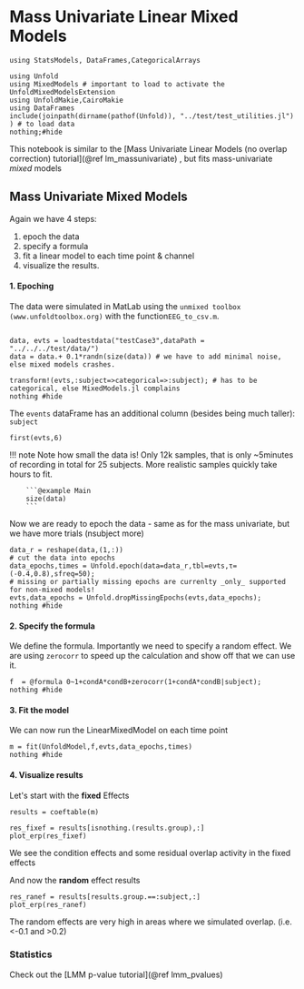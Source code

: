 # Mass Univariate Linear Mixed Models

```@example Main
using StatsModels, DataFrames,CategoricalArrays

using Unfold
using MixedModels # important to load to activate the UnfoldMixedModelsExtension
using UnfoldMakie,CairoMakie
using DataFrames
include(joinpath(dirname(pathof(Unfold)), "../test/test_utilities.jl") ) # to load data
nothing;#hide
```


This notebook is similar to the [Mass Univariate Linear Models (no overlap correction) tutorial](@ref lm_massunivariate) , but fits mass-univariate *mixed* models 



## Mass Univariate **Mixed** Models
Again we have 4 steps:
1. epoch the data
2. specify a formula 
3. fit a linear model to each time point & channel
4. visualize the results.


#### 1. Epoching
The data were simulated in MatLab using the `unmixed toolbox (www.unfoldtoolbox.org)` with the function`EEG_to_csv.m`.
```@example Main

data, evts = loadtestdata("testCase3",dataPath = "../../../test/data/")
data = data.+ 0.1*randn(size(data)) # we have to add minimal noise, else mixed models crashes.

transform!(evts,:subject=>categorical=>:subject); # has to be categorical, else MixedModels.jl complains
nothing #hide
```

The `events` dataFrame has an additional column (besides being much taller): `subject`
```@example Main
first(evts,6)
```

!!! note 
        Note how small the data is! Only 12k samples, that is only ~5minutes of recording in total for 25 subjects. More realistic samples quickly take hours to fit.
        
        ```@example Main
        size(data)
        ```

Now we are ready to epoch the data - same as for the mass univariate, but we have more trials (nsubject more)
```@example Main
data_r = reshape(data,(1,:))
# cut the data into epochs
data_epochs,times = Unfold.epoch(data=data_r,tbl=evts,τ=(-0.4,0.8),sfreq=50);
# missing or partially missing epochs are currenlty _only_ supported for non-mixed models!
evts,data_epochs = Unfold.dropMissingEpochs(evts,data_epochs);
nothing #hide
```

#### 2. Specify the formula
We define the formula. Importantly we need to specify a random effect. We are using `zerocorr` to speed up the calculation and show off that we can use it.
```@example Main
f  = @formula 0~1+condA*condB+zerocorr(1+condA*condB|subject);
nothing #hide
```


#### 3. Fit the model
We can now run the LinearMixedModel on each time point
```@example Main
m = fit(UnfoldModel,f,evts,data_epochs,times)
nothing #hide
```


#### 4. Visualize results

Let's start with the **fixed** Effects
```@example Main
results = coeftable(m)

res_fixef = results[isnothing.(results.group),:]
plot_erp(res_fixef)
```


We see the condition effects and some residual overlap activity in the fixed effects


And now the **random** effect results
```@example Main
res_ranef = results[results.group.==:subject,:]
plot_erp(res_ranef)
```


The random effects are very high in areas where we simulated overlap. (i.e. <-0.1 and >0.2)

### Statistics
Check out the [LMM p-value tutorial](@ref lmm_pvalues)